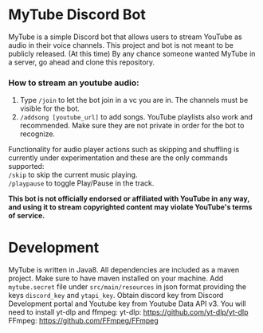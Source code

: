 # MyTube Discord Bot
MyTube is a simple Discord bot that allows users to stream YouTube as audio in their voice channels.
This project and bot is not meant to be publicly released. (At this time) By any chance someone wanted MyTube in a server, go ahead and clone this repository.

### How to stream an youtube audio:</br>
1. Type `/join` to let the bot join in a vc you are in. The channels must be visible for the bot.
2. `/addsong [youtube_url]` to add songs. YouTube playlists also work and recommended. Make sure they are not private in order for the bot to recognize.

Functionality for audio player actions such as skipping and shuffling is currently under experimentation and these are the only commands supported:</br>
`/skip` to skip the current music playing.</br>
`/playpause` to toggle Play/Pause in the track.</br>

**This bot is not officially endorsed or affiliated with YouTube in any way, and using it to stream copyrighted content may violate YouTube's terms of service.**

# Development
MyTube is written in Java8. All dependencies are included as a maven project. Make sure to have maven installed on your machine.
Add `mytube.secret` file under `src/main/resources` in json format providing the keys `discord_key` and `ytapi_key`. Obtain discord key from Discord Development portal and Youtube key from Youtube Data API v3.
You will need to install yt-dlp and ffmpeg:
yt-dlp: https://github.com/yt-dlp/yt-dlp
FFmpeg: https://github.com/FFmpeg/FFmpeg


